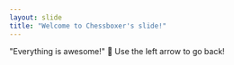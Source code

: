 ```yaml
---
layout: slide
title: "Welcome to Chessboxer's slide!"
---
```

"Everything is awesome!" :tada:
Use the left arrow to go back!
